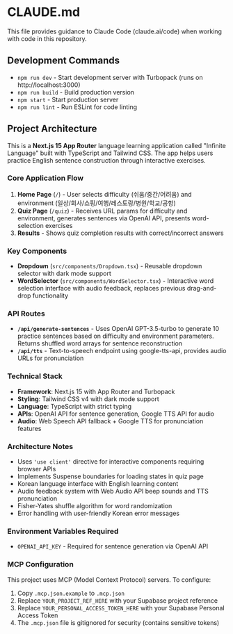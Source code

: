 # CLAUDE.md

This file provides guidance to Claude Code (claude.ai/code) when working with code in this repository.

## Development Commands

- `npm run dev` - Start development server with Turbopack (runs on http://localhost:3000)
- `npm run build` - Build production version
- `npm start` - Start production server
- `npm run lint` - Run ESLint for code linting

## Project Architecture

This is a **Next.js 15 App Router** language learning application called "Infinite Language" built with TypeScript and Tailwind CSS. The app helps users practice English sentence construction through interactive exercises.

### Core Application Flow

1. **Home Page** (`/`) - User selects difficulty (쉬움/중간/어려움) and environment (일상/회사/쇼핑/여행/레스토랑/병원/학교/공항) 
2. **Quiz Page** (`/quiz`) - Receives URL params for difficulty and environment, generates sentences via OpenAI API, presents word-selection exercises
3. **Results** - Shows quiz completion results with correct/incorrect answers

### Key Components

- **Dropdown** (`src/components/Dropdown.tsx`) - Reusable dropdown selector with dark mode support
- **WordSelector** (`src/components/WordSelector.tsx`) - Interactive word selection interface with audio feedback, replaces previous drag-and-drop functionality

### API Routes

- **`/api/generate-sentences`** - Uses OpenAI GPT-3.5-turbo to generate 10 practice sentences based on difficulty and environment parameters. Returns shuffled word arrays for sentence reconstruction
- **`/api/tts`** - Text-to-speech endpoint using google-tts-api, provides audio URLs for pronunciation

### Technical Stack

- **Framework**: Next.js 15 with App Router and Turbopack
- **Styling**: Tailwind CSS v4 with dark mode support
- **Language**: TypeScript with strict typing
- **APIs**: OpenAI API for sentence generation, Google TTS API for audio
- **Audio**: Web Speech API fallback + Google TTS for pronunciation features

### Architecture Notes

- Uses `'use client'` directive for interactive components requiring browser APIs
- Implements Suspense boundaries for loading states in quiz page
- Korean language interface with English learning content
- Audio feedback system with Web Audio API beep sounds and TTS pronunciation
- Fisher-Yates shuffle algorithm for word randomization
- Error handling with user-friendly Korean error messages

### Environment Variables Required

- `OPENAI_API_KEY` - Required for sentence generation via OpenAI API

### MCP Configuration

This project uses MCP (Model Context Protocol) servers. To configure:

1. Copy `.mcp.json.example` to `.mcp.json`
2. Replace `YOUR_PROJECT_REF_HERE` with your Supabase project reference
3. Replace `YOUR_PERSONAL_ACCESS_TOKEN_HERE` with your Supabase Personal Access Token
4. The `.mcp.json` file is gitignored for security (contains sensitive tokens)